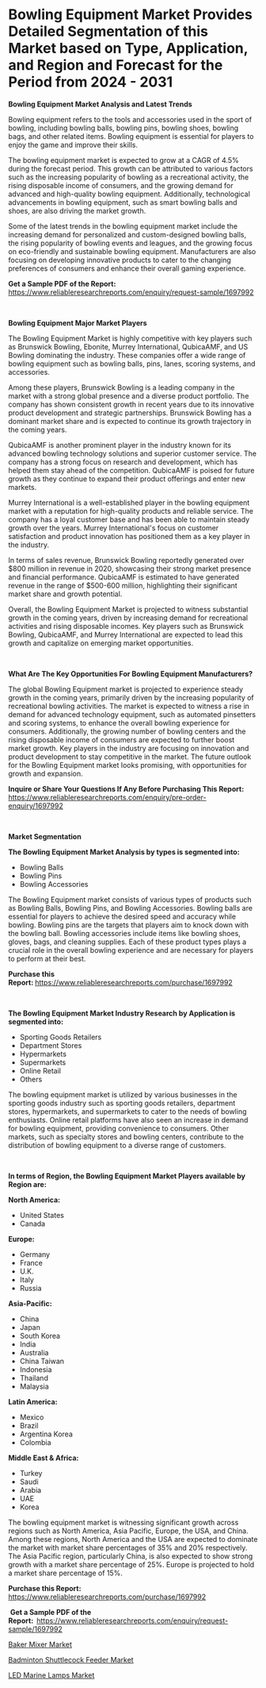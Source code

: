<p><h1>Bowling Equipment Market Provides Detailed Segmentation of this Market based on Type, Application, and Region and Forecast for the Period from 2024 - 2031</h1></p><p><strong>Bowling Equipment Market Analysis and Latest Trends</strong></p>
<p><p>Bowling equipment refers to the tools and accessories used in the sport of bowling, including bowling balls, bowling pins, bowling shoes, bowling bags, and other related items. Bowling equipment is essential for players to enjoy the game and improve their skills.</p><p>The bowling equipment market is expected to grow at a CAGR of 4.5% during the forecast period. This growth can be attributed to various factors such as the increasing popularity of bowling as a recreational activity, the rising disposable income of consumers, and the growing demand for advanced and high-quality bowling equipment. Additionally, technological advancements in bowling equipment, such as smart bowling balls and shoes, are also driving the market growth.</p><p>Some of the latest trends in the bowling equipment market include the increasing demand for personalized and custom-designed bowling balls, the rising popularity of bowling events and leagues, and the growing focus on eco-friendly and sustainable bowling equipment. Manufacturers are also focusing on developing innovative products to cater to the changing preferences of consumers and enhance their overall gaming experience.</p></p>
<p><strong>Get a Sample PDF of the Report:&nbsp;</strong> <a href="https://www.reliableresearchreports.com/enquiry/request-sample/1697992">https://www.reliableresearchreports.com/enquiry/request-sample/1697992</a></p>
<p>&nbsp;</p>
<p><strong>Bowling Equipment Major Market Players</strong></p>
<p><p>The Bowling Equipment Market is highly competitive with key players such as Brunswick Bowling, Ebonite, Murrey International, QubicaAMF, and US Bowling dominating the industry. These companies offer a wide range of bowling equipment such as bowling balls, pins, lanes, scoring systems, and accessories.</p><p>Among these players, Brunswick Bowling is a leading company in the market with a strong global presence and a diverse product portfolio. The company has shown consistent growth in recent years due to its innovative product development and strategic partnerships. Brunswick Bowling has a dominant market share and is expected to continue its growth trajectory in the coming years.</p><p>QubicaAMF is another prominent player in the industry known for its advanced bowling technology solutions and superior customer service. The company has a strong focus on research and development, which has helped them stay ahead of the competition. QubicaAMF is poised for future growth as they continue to expand their product offerings and enter new markets.</p><p>Murrey International is a well-established player in the bowling equipment market with a reputation for high-quality products and reliable service. The company has a loyal customer base and has been able to maintain steady growth over the years. Murrey International's focus on customer satisfaction and product innovation has positioned them as a key player in the industry.</p><p>In terms of sales revenue, Brunswick Bowling reportedly generated over $800 million in revenue in 2020, showcasing their strong market presence and financial performance. QubicaAMF is estimated to have generated revenue in the range of $500-600 million, highlighting their significant market share and growth potential.</p><p>Overall, the Bowling Equipment Market is projected to witness substantial growth in the coming years, driven by increasing demand for recreational activities and rising disposable incomes. Key players such as Brunswick Bowling, QubicaAMF, and Murrey International are expected to lead this growth and capitalize on emerging market opportunities.</p></p>
<p>&nbsp;</p>
<p><strong>What Are The Key Opportunities For Bowling Equipment Manufacturers?</strong></p>
<p><p>The global Bowling Equipment market is projected to experience steady growth in the coming years, primarily driven by the increasing popularity of recreational bowling activities. The market is expected to witness a rise in demand for advanced technology equipment, such as automated pinsetters and scoring systems, to enhance the overall bowling experience for consumers. Additionally, the growing number of bowling centers and the rising disposable income of consumers are expected to further boost market growth. Key players in the industry are focusing on innovation and product development to stay competitive in the market. The future outlook for the Bowling Equipment market looks promising, with opportunities for growth and expansion.</p></p>
<p><strong>Inquire or Share Your Questions If Any Before Purchasing This Report:</strong> <a href="https://www.reliableresearchreports.com/enquiry/pre-order-enquiry/1697992">https://www.reliableresearchreports.com/enquiry/pre-order-enquiry/1697992</a></p>
<p>&nbsp;</p>
<p><strong>Market Segmentation</strong></p>
<p><strong>The Bowling Equipment Market Analysis by types is segmented into:</strong></p>
<p><ul><li>Bowling Balls</li><li>Bowling Pins</li><li>Bowling Accessories</li></ul></p>
<p><p>The Bowling Equipment market consists of various types of products such as Bowling Balls, Bowling Pins, and Bowling Accessories. Bowling balls are essential for players to achieve the desired speed and accuracy while bowling. Bowling pins are the targets that players aim to knock down with the bowling ball. Bowling accessories include items like bowling shoes, gloves, bags, and cleaning supplies. Each of these product types plays a crucial role in the overall bowling experience and are necessary for players to perform at their best.</p></p>
<p><strong>Purchase this Report:&nbsp;</strong><a href="https://www.reliableresearchreports.com/purchase/1697992">https://www.reliableresearchreports.com/purchase/1697992</a></p>
<p>&nbsp;</p>
<p><strong>The Bowling Equipment Market Industry Research by Application is segmented into:</strong></p>
<p><ul><li>Sporting Goods Retailers</li><li>Department Stores</li><li>Hypermarkets</li><li>Supermarkets</li><li>Online Retail</li><li>Others</li></ul></p>
<p><p>The bowling equipment market is utilized by various businesses in the sporting goods industry such as sporting goods retailers, department stores, hypermarkets, and supermarkets to cater to the needs of bowling enthusiasts. Online retail platforms have also seen an increase in demand for bowling equipment, providing convenience to consumers. Other markets, such as specialty stores and bowling centers, contribute to the distribution of bowling equipment to a diverse range of customers.</p></p>
<p>&nbsp;</p>
<p><strong>In terms of Region, the Bowling Equipment Market Players available by Region are:</strong></p>
<p>
    <p> <strong> North America: </strong>
        <ul>
            <li>United States</li>
            <li>Canada</li>
        </ul>
        </p> 
    <p> <strong> Europe: </strong>
        <ul>
            <li>Germany</li>
            <li>France</li>
            <li>U.K.</li>
            <li>Italy</li>
            <li>Russia</li>
        </ul>
        </p> 
    <p> <strong> Asia-Pacific: </strong>
        <ul>
            <li>China</li>
            <li>Japan</li>
            <li>South Korea</li>
            <li>India</li>
            <li>Australia</li>
            <li>China Taiwan</li>
            <li>Indonesia</li>
            <li>Thailand</li>
            <li>Malaysia</li>
        </ul>
        </p> 
    <p> <strong> Latin America: </strong>
        <ul>
            <li>Mexico</li>
            <li>Brazil</li>
            <li>Argentina Korea</li>
            <li>Colombia</li>
        </ul>
        </p> 
    <p> <strong> Middle East & Africa: </strong>
        <ul>
            <li>Turkey</li>
            <li>Saudi</li>
            <li>Arabia</li>
            <li>UAE</li>
            <li>Korea</li>
        </ul>
    </p>
    </p>
<p><p>The bowling equipment market is witnessing significant growth across regions such as North America, Asia Pacific, Europe, the USA, and China. Among these regions, North America and the USA are expected to dominate the market with market share percentages of 35% and 20% respectively. The Asia Pacific region, particularly China, is also expected to show strong growth with a market share percentage of 25%. Europe is projected to hold a market share percentage of 15%.</p></p>
<p><strong>Purchase this Report: </strong><a href="https://www.reliableresearchreports.com/purchase/1697992">https://www.reliableresearchreports.com/purchase/1697992</a></p>
<p>&nbsp;<strong>Get a Sample PDF of the Report:&nbsp;&nbsp;</strong><a href="https://www.reliableresearchreports.com/enquiry/request-sample/1697992">https://www.reliableresearchreports.com/enquiry/request-sample/1697992</a></p>
<p><strong></strong></p>
<p><p><a href="https://github.com/edytherolanlouisejk1miz0wig/Market-Research-Report-List-1/blob/main/baker-mixer-market.md">Baker Mixer Market</a></p><p><a href="https://github.com/peachesmcdowel1/Market-Research-Report-List-1/blob/main/badminton-shuttlecock-feeder-market.md">Badminton Shuttlecock Feeder Market</a></p><p><a href="https://military-diascia-e68.notion.site/LED-Marine-Lamps-Market-Size-Market-Trends-and-Growth-Outlook-forecasted-for-period-from-2024-to-2-9261e10351fb450aa32a07186ab2d409">LED Marine Lamps Market</a></p></p>